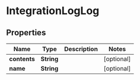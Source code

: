 
# IntegrationLogLog

## Properties
Name | Type | Description | Notes
------------ | ------------- | ------------- | -------------
**contents** | **String** |  |  [optional]
**name** | **String** |  |  [optional]



